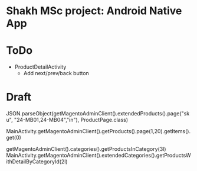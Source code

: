 Shakh MSc project: Android Native App
=====================================
# ToDo
* ProductDetailActivity
    * Add next/prev/back button


# Draft
JSON.parseObject(getMagentoAdminClient().extendedProducts().page("sku", "24-MB01,24-MB04","in"), ProductPage.class)

MainActivity.getMagentoAdminClient().getProducts().page(1,20).getItems().get(0)

getMagentoAdminClient().categories().getProductsInCategory(3l)
MainActivity.getMagentoAdminClient().extendedCategories().getProductsWithDetailByCategoryId(2l)